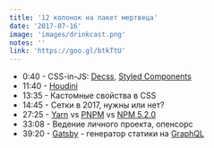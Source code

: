 ```yaml
---
title: '12 колонок на пакет мертвеца'
date: '2017-07-16'
image: 'images/drinkcast.png'
notes: ''
link: 'https://goo.gl/btkTtU'
---
```


* 0:40 - CSS-in-JS: [Decss](https://github.com/kossnocorp/decss), [Styled Components](https://github.com/styled-components/styled-components)
* 11:40 - [Houdini](https://habrahabr.ru/company/mailru/blog/282027/)
* 13:35 - Кастомные свойства в CSS
* 14:45 - Сетки в 2017, нужны или нет?
* 27:25 - [Yarn](https://yarnpkg.com/lang/en/) vs [PNPM](https://pnpm.js.org/) vs [NPM 5.2.0](https://www.npmjs.com/)
* 33:08 - Ведение личного проекта, опенсорс
* 39:20 - [Gatsby](https://github.com/gatsbyjs/gatsby) - генератор статики на [GraphQL](http://graphql.org/)
